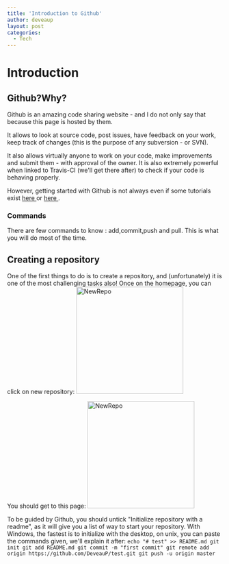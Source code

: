 ```yaml
---
title: 'Introduction to Github'
author: deveaup
layout: post
categories:
  - Tech
---
```


# Introduction

## Github?Why?

Github is an amazing code sharing website - and I do not only say that because this page is hosted by them.
<!--more-->
It allows to look at source code, post issues, have feedback on your work, keep track of changes (this is the purpose of any subversion - or SVN).

It also allows virtually anyone to work on your code, make improvements and submit them - with approval of the owner. It is also extremely powerful when linked
to Travis-CI (we'll get there after) to check if your code is behaving properly.

 However, getting started with Github is not always even if some tutorials exist <a href="https://guides.github.com/activities/hello-world/"> here </a> or
					<a href="https://help.github.com/articles/good-resources-for-learning-git-and-github/"> here </a>.
### Commands
There are few commands to know : add,commit,push and pull. This is what you will do most of the time.

## Creating a repository
One of the first things to do is to create a repository, and (unfortunately) it is one of the most challenging tasks also!
Once on the homepage, you can click on new repository: 
<img src="http://deveaup.github.io/images/new_repo.png" alt="NewRepo" style="width:250px"> 

You should get to this page:
<img src="http://deveaup.github.io/images/new_repo.png" alt="NewRepo" style="width:250px">

To be guided by Github, you should untick "Initialize repository with a readme", as it will give you a list of way to start your repository.
With Windows, the fastest is to initialize with the desktop, on unix, you can paste the commands given, we'll explain it after:
    ``` echo "# test" >> README.md
	git init
	git add README.md
	git commit -m "first commit"
	git remote add origin https://github.com/DeveauP/test.git
	git push -u origin master ```